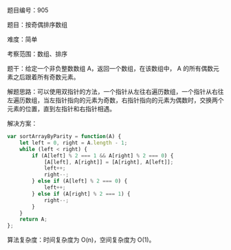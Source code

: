 题目编号：905

题目：按奇偶排序数组

难度：简单

考察范围：数组、排序

题干：给定一个非负整数数组 A，返回一个数组，在该数组中， A 的所有偶数元素之后跟着所有奇数元素。

解题思路：可以使用双指针的方法，一个指针从左往右遍历数组，一个指针从右往左遍历数组，当左指针指向的元素为奇数，右指针指向的元素为偶数时，交换两个元素的位置，直到左指针和右指针相遇。

解决方案：

```javascript
var sortArrayByParity = function(A) {
    let left = 0, right = A.length - 1;
    while (left < right) {
        if (A[left] % 2 === 1 && A[right] % 2 === 0) {
            [A[left], A[right]] = [A[right], A[left]];
            left++;
            right--;
        } else if (A[left] % 2 === 0) {
            left++;
        } else if (A[right] % 2 === 1) {
            right--;
        }
    }
    return A;
};
```

算法复杂度：时间复杂度为 O(n)，空间复杂度为 O(1)。